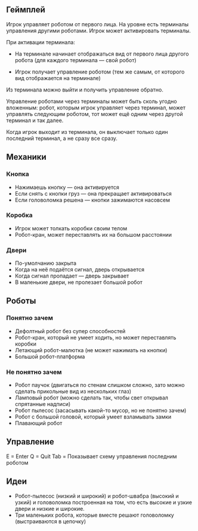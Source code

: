 ## Геймплей

Игрок управляет роботом от первого лица.
На уровне есть терминалы управления другими роботами.
Игрок может активировать терминалы.

При активации терминала:

- На терминале начинает отображаться вид от первого лица другого робота (для каждого терминала — свой робот)

- Игрок получает управление роботом (тем же самым, от которого вид отображается на терминале)

Из терминала можно выйти и получить управление обратно.

Управление роботами через терминалы может быть сколь угодно вложенным: робот, которым игрок управляет через терминал, может управлять следующим роботом, тот может ещё одним через другой терминал и так далее.

Когда игрок выходит из терминала, он выключает только один последний терминал, а не сразу все сразу.

## Механики

### Кнопка

- Нажимаешь кнопку — она активируется
- Если снять с кнопки груз — она прекращает активироваться
- Если головоломка решена — кнопки зажимаются насовсем

### Коробка

- Игрок может толкать коробки своим телом
- Робот-кран, может переставлять их на большом расстоянии

### Двери

- По-умолчанию закрыта
- Когда на неё подаётся сигнал, дверь открывается
- Когда сигнал пропадает — дверь закрывает
- В маленькие двери, не пролезает большой робот 

## Роботы

### Понятно зачем

- Дефолтный робот без супер способностей
- Робот-кран, который не умеет ходить, но может переставлять коробки
- Летающий робот-малютка (не может нажимать на кнопки)
- Большой робот-платформа

### Не понятно зачем

- Робот паучок (двигаться по стенам слишком сложно, зато можно сделать прикольные вид из нескольких глаз)
- Ламповый робот (можно сделать так, чтобы свет открывал спрятанные надписи)
- Робот пылесос (засасывать какой-то мусор, но не понятно зачем)
- Робот с большой головой, который умеет взламывать замки
- Плавающий робот

## Управление

E = Enter
Q = Quit
Tab = Показывает схему управления последним роботом

## Идеи

- Робот-пылесос (низкий и широкий) и робот-швабра (высокий и узкий) и головоломка построенная на том, что есть высокие и узкие двери и низкие и широкие.
- Три маленьких робота, которые вместе решают головоломку (выстраиваются в цепочку)
